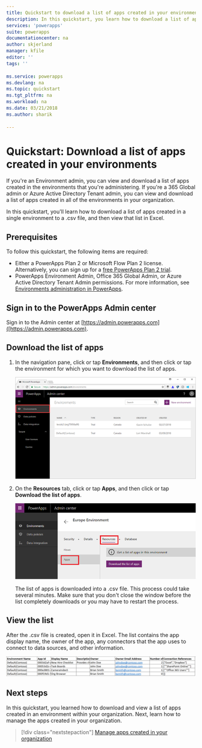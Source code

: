 ```yaml
---
title: Quickstart to download a list of apps created in your environments | Microsoft Docs
description: In this quickstart, you learn how to download a list of apps created in your environments
services: 'powerapps'
suite: powerapps
documentationcenter: na
author: skjerland
manager: kfile
editor: ''
tags: ''

ms.service: powerapps
ms.devlang: na
ms.topic: quickstart
ms.tgt_pltfrm: na
ms.workload: na
ms.date: 03/21/2018
ms.author: sharik

---
```

# Quickstart: Download a list of apps created in your environments
If you're an Environment admin, you can view and download a list of apps created in the environments that you're administering. If you're a 365 Global admin or Azure Active Directory Tenant admin, you can view and download a list of apps created in all of the environments in your organization.

In this quickstart, you'll learn how to download a list of apps created in a single environment to a .csv file, and then view that list in Excel.

## Prerequisites
 To follow this quickstart, the following items are required:
 * Either a PowerApps Plan 2 or Microsoft Flow Plan 2 license. Alternatively, you can sign up for a [free PowerApps Plan 2 trial](https://web.powerapps.com/signup?redirect=marketing&email=).
 * PowerApps Environment Admin, Office 365 Global Admin, or Azure Active Directory Tenant Admin permissions. For more information, see [Environments administration in PowerApps](environments-administration.md).

## Sign in to the PowerApps Admin center
Sign in to the Admin center at [https://admin.powerapps.com]([https://admin.powerapps.com).

## Download the list of apps
1. In the navigation pane, click or tap **Environments**, and then click or tap the environment for which you want to download the list of apps.

    ![File and Share](./media/admin-view-apps/environment.png)
2. On the **Resources** tab, click or tap **Apps**, and then click or tap **Download the list of apps**.

    ![File and Share](./media/admin-view-apps/resources-app.png)

    The list of apps is downloaded into a .csv file. This process could take several minutes. Make sure that you don't close the window before the list completely downloads or you may have to restart the process.

## View the list
After the .csv file is created, open it in Excel. The list contains the app display name, the owner of the app, any connectors that the app uses to connect to data sources, and other information.

![File and Share](./media/admin-view-apps/excel-view.png)

## Next steps
In this quickstart, you learned how to download and view a list of apps created in an environment within your organization. Next, learn how to manage the apps created in your organization.

> [!div class="nextstepaction"]
> [Manage apps created in your organization](admin-manage-apps.md)
